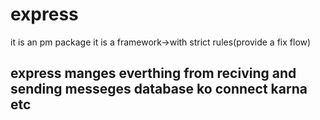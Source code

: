 # express
  it is an pm package 
  it is a framework->with strict rules(provide a fix flow)

## express manges everthing from reciving and sending messeges database ko connect karna etc



 
